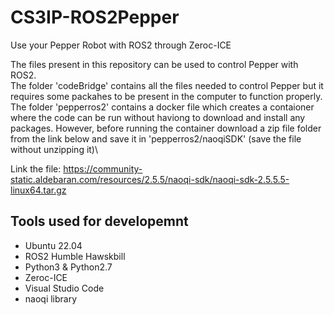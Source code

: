 # CS3IP-ROS2Pepper
Use your Pepper Robot with ROS2 through Zeroc-ICE

The files present in this repository can be used to control Pepper with ROS2.\
The folder 'codeBridge' contains all the files needed to control Pepper but it requires some packahes to be present in the computer to function properly.\
The folder 'pepperros2' contains a docker file which creates a contaioner where the code can be run without haviong to download and install any packages. However, before running the container download a zip file folder from the link below and save it in 'pepperros2/naoqiSDK' (save the file without unzipping it)\

Link the file: https://community-static.aldebaran.com/resources/2.5.5/naoqi-sdk/naoqi-sdk-2.5.5.5-linux64.tar.gz

## Tools used for developemnt

* Ubuntu 22.04
* ROS2 Humble Hawskbill
* Python3 & Python2.7
* Zeroc-ICE
* Visual Studio Code
* naoqi library
